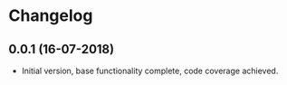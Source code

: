 # Changelog

## 0.0.1 (16-07-2018)

* Initial version, base functionality complete, code coverage achieved.
